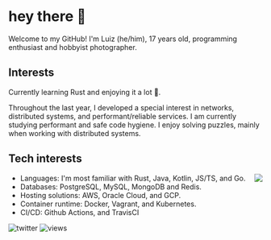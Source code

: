 # hey there 👋

Welcome to my GitHub! I'm Luiz (he/him), 17 years old, programming enthusiast and hobbyist photographer.  

## Interests

Currently learning Rust and enjoying it a lot 🦀. 

Throughout the last year, I developed a special interest in networks, distributed systems, and performant/reliable services. I am currently studying performant and safe code hygiene. I enjoy solving puzzles, mainly when working with distributed systems.

## Tech interests

<img align='right' src="https://github-readme-stats.vercel.app/api?username=SaiintBrisson&hide=stars,contribs&hide_rank=true&disable_animations=true&hide_title=true&count_private=true">

* Languages: I'm most familiar with Rust, Java, Kotlin, JS/TS, and Go.
* Databases: PostgreSQL, MySQL, MongoDB and Redis.
* Hosting solutions: AWS, Oracle Cloud, and GCP.
* Container runtime: Docker, Vagrant, and Kubernetes.
* CI/CD: Github Actions, and TravisCI

![twitter] ![views]

<!--Links-->

[twitter]: https://img.shields.io/twitter/follow/saiintbrisson?color=blue&label=Twitter&style=for-the-badge
[github]: https://github.com/SaiintBrisson
[views]: https://komarev.com/ghpvc/?username=SaiintBrisson
